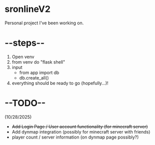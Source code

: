 # sronlineV2

Personal project I've been working on.

# --steps--
1. Open venv
2. from venv do "flask shell"
3. input
   - from app import db
   - db.create_all()
4. everything should be ready to go (hopefully...)!

# --TODO--
(10/28/2025) 
- ~~Add Login Page / User account functionality (for minecraft server)~~ 
- Add dynmap integration (possibly for minecraft server with friends)
- player count / server information (on dynmap page possibly?)
